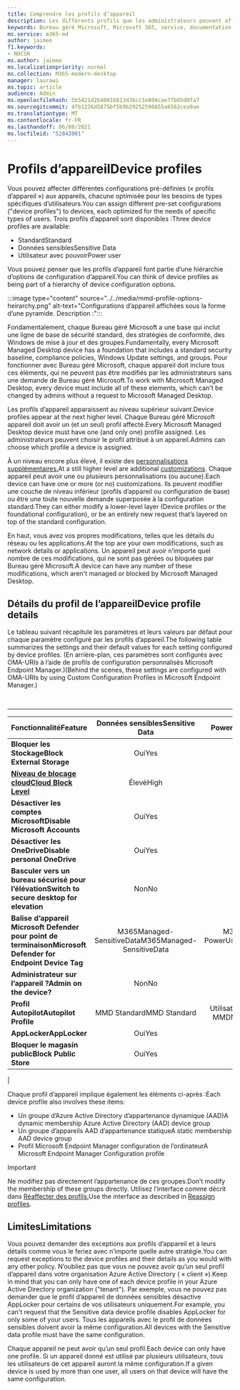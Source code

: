 ```yaml
---
title: Comprendre les profils d’appareil
description: Les différents profils que les administrateurs peuvent affecter aux appareils
keywords: Bureau géré Microsoft, Microsoft 365, service, documentation
ms.service: m365-md
author: jaimeo
f1.keywords:
- NOCSH
ms.author: jaimeo
ms.localizationpriority: normal
ms.collection: M365-modern-desktop
manager: laurawi
ms.topic: article
audience: Admin
ms.openlocfilehash: 5b5421d2b4001b813d3bcc1e804cae7fb05d0fa7
ms.sourcegitcommit: 4fb1226d5875bf5b9b29252596855a6562cea9ae
ms.translationtype: MT
ms.contentlocale: fr-FR
ms.lasthandoff: 06/08/2021
ms.locfileid: "52842001"
---
```

# <a name="device-profiles"></a><span data-ttu-id="a4382-104">Profils d’appareil</span><span class="sxs-lookup"><span data-stu-id="a4382-104">Device profiles</span></span>

<span data-ttu-id="a4382-105">Vous pouvez affecter différentes configurations pré-définies (« profils d’appareil ») aux appareils, chacune optimisée pour les besoins de types spécifiques d’utilisateurs.</span><span class="sxs-lookup"><span data-stu-id="a4382-105">You can assign different pre-set configurations ("device profiles") to devices, each optimized for the needs of specific types of users.</span></span> <span data-ttu-id="a4382-106">Trois profils d’appareil sont disponibles :</span><span class="sxs-lookup"><span data-stu-id="a4382-106">Three device profiles are available:</span></span>

- <span data-ttu-id="a4382-107">Standard</span><span class="sxs-lookup"><span data-stu-id="a4382-107">Standard</span></span>
- <span data-ttu-id="a4382-108">Données sensibles</span><span class="sxs-lookup"><span data-stu-id="a4382-108">Sensitive Data</span></span>
- <span data-ttu-id="a4382-109">Utilisateur avec pouvoir</span><span class="sxs-lookup"><span data-stu-id="a4382-109">Power user</span></span>

<span data-ttu-id="a4382-110">Vous pouvez penser que les profils d’appareil font partie d’une hiérarchie d’options de configuration d’appareil.</span><span class="sxs-lookup"><span data-stu-id="a4382-110">You can think of device profiles as being part of a hierarchy of device configuration options.</span></span>

:::image type="content" source="../../media/mmd-profile-options-heirarchy.png" alt-text="Configurations d’appareil affichées sous la forme d’une pyramide. Description :":::

<span data-ttu-id="a4382-112">Fondamentalement, chaque Bureau géré Microsoft a une base qui inclut une ligne de base de sécurité standard, des stratégies de conformité, des Windows de mise à jour et des groupes.</span><span class="sxs-lookup"><span data-stu-id="a4382-112">Fundamentally, every Microsoft Managed Desktop device has a foundation that includes a standard security baseline, compliance policies, Windows Update settings, and groups.</span></span> <span data-ttu-id="a4382-113">Pour fonctionner avec Bureau géré Microsoft, chaque appareil doit inclure tous ces éléments, qui ne peuvent pas être modifiés par les administrateurs sans une demande de Bureau géré Microsoft.</span><span class="sxs-lookup"><span data-stu-id="a4382-113">To work with Microsoft Managed Desktop, every device must include all of these elements, which can't be changed by admins without a request to Microsoft Managed Desktop.</span></span>

<span data-ttu-id="a4382-114">Les profils d’appareil apparaissent au niveau supérieur suivant.</span><span class="sxs-lookup"><span data-stu-id="a4382-114">Device profiles appear at the next higher level.</span></span> <span data-ttu-id="a4382-115">Chaque Bureau géré Microsoft appareil doit avoir un (et un seul) profil affecté.</span><span class="sxs-lookup"><span data-stu-id="a4382-115">Every Microsoft Managed Desktop device must have one (and only one) profile assigned.</span></span> <span data-ttu-id="a4382-116">Les administrateurs peuvent choisir le profil attribué à un appareil.</span><span class="sxs-lookup"><span data-stu-id="a4382-116">Admins can choose which profile a device is assigned.</span></span>

<span data-ttu-id="a4382-117">À un niveau encore plus élevé, il existe des [personnalisations supplémentaires.](customizing.md)</span><span class="sxs-lookup"><span data-stu-id="a4382-117">At a still higher level are additional [customizations](customizing.md).</span></span> <span data-ttu-id="a4382-118">Chaque appareil peut avoir une ou plusieurs personnalisations (ou aucune).</span><span class="sxs-lookup"><span data-stu-id="a4382-118">Each device can have one or more (or no) customizations.</span></span> <span data-ttu-id="a4382-119">Ils peuvent modifier une couche de niveau inférieur (profils d’appareil ou configuration de base) ou être une toute nouvelle demande superposée à la configuration standard.</span><span class="sxs-lookup"><span data-stu-id="a4382-119">They can either modify a lower-level layer (Device profiles or the foundational configuration),  or be an entirely new request that’s layered on top of the standard configuration.</span></span>

<span data-ttu-id="a4382-120">En haut, vous avez vos propres modifications, telles que les détails du réseau ou les applications.</span><span class="sxs-lookup"><span data-stu-id="a4382-120">At the top are your own modifications, such as network details or applications.</span></span> <span data-ttu-id="a4382-121">Un appareil peut avoir n’importe quel nombre de ces modifications, qui ne sont pas gérées ou bloquées par Bureau géré Microsoft.</span><span class="sxs-lookup"><span data-stu-id="a4382-121">A device can have any number of these modifications, which aren't managed or blocked by Microsoft Managed Desktop.</span></span>


## <a name="device-profile-details"></a><span data-ttu-id="a4382-122">Détails du profil de l’appareil</span><span class="sxs-lookup"><span data-stu-id="a4382-122">Device profile details</span></span>

<span data-ttu-id="a4382-123">Le tableau suivant récapitule les paramètres et leurs valeurs par défaut pour chaque paramètre configuré par les profils d’appareil.</span><span class="sxs-lookup"><span data-stu-id="a4382-123">The following table summarizes the settings and their default values for each setting configured by device profiles.</span></span> <span data-ttu-id="a4382-124">(En arrière-plan, ces paramètres sont configurés avec OMA-URIs à l’aide de profils de configuration personnalisés Microsoft Endpoint Manager.)</span><span class="sxs-lookup"><span data-stu-id="a4382-124">(Behind the scenes, these settings are configured with OMA-URIs by using Custom Configuration Profiles in Microsoft Endpoint Manager.)</span></span>

<br>

****

|<span data-ttu-id="a4382-125">Fonctionnalité</span><span class="sxs-lookup"><span data-stu-id="a4382-125">Feature</span></span>|<span data-ttu-id="a4382-126">Données sensibles</span><span class="sxs-lookup"><span data-stu-id="a4382-126">Sensitive Data</span></span>|<span data-ttu-id="a4382-127">Power User</span><span class="sxs-lookup"><span data-stu-id="a4382-127">Power User</span></span>|<span data-ttu-id="a4382-128">Standard</span><span class="sxs-lookup"><span data-stu-id="a4382-128">Standard</span></span>|
|---|:---:|:---:|:---:|
|<span data-ttu-id="a4382-129">**Bloquer les Stockage**</span><span class="sxs-lookup"><span data-stu-id="a4382-129">**Block External Storage**</span></span>|<span data-ttu-id="a4382-130">Oui</span><span class="sxs-lookup"><span data-stu-id="a4382-130">Yes</span></span>|<span data-ttu-id="a4382-131">Oui</span><span class="sxs-lookup"><span data-stu-id="a4382-131">Yes</span></span>|<span data-ttu-id="a4382-132">Non</span><span class="sxs-lookup"><span data-stu-id="a4382-132">No</span></span>|
|<span data-ttu-id="a4382-133">**[Niveau de blocage cloud](/graph/api/resources/intune-deviceconfig-defendercloudblockleveltype)**</span><span class="sxs-lookup"><span data-stu-id="a4382-133">**[Cloud Block Level](/graph/api/resources/intune-deviceconfig-defendercloudblockleveltype)**</span></span>|<span data-ttu-id="a4382-134">Élevé</span><span class="sxs-lookup"><span data-stu-id="a4382-134">High</span></span>|<span data-ttu-id="a4382-135">Élevé</span><span class="sxs-lookup"><span data-stu-id="a4382-135">High</span></span>|<span data-ttu-id="a4382-136">Élevé</span><span class="sxs-lookup"><span data-stu-id="a4382-136">High</span></span>|
|<span data-ttu-id="a4382-137">**Désactiver les comptes Microsoft**</span><span class="sxs-lookup"><span data-stu-id="a4382-137">**Disable Microsoft Accounts**</span></span>|<span data-ttu-id="a4382-138">Oui</span><span class="sxs-lookup"><span data-stu-id="a4382-138">Yes</span></span>|<span data-ttu-id="a4382-139">Oui</span><span class="sxs-lookup"><span data-stu-id="a4382-139">Yes</span></span>|<span data-ttu-id="a4382-140">Non</span><span class="sxs-lookup"><span data-stu-id="a4382-140">No</span></span>|
|<span data-ttu-id="a4382-141">**Désactiver les OneDrive**</span><span class="sxs-lookup"><span data-stu-id="a4382-141">**Disable personal OneDrive**</span></span>|<span data-ttu-id="a4382-142">Oui</span><span class="sxs-lookup"><span data-stu-id="a4382-142">Yes</span></span>|<span data-ttu-id="a4382-143">Oui</span><span class="sxs-lookup"><span data-stu-id="a4382-143">Yes</span></span>|<span data-ttu-id="a4382-144">Non</span><span class="sxs-lookup"><span data-stu-id="a4382-144">No</span></span>|
|<span data-ttu-id="a4382-145">**Basculer vers un bureau sécurisé pour l’élévation**</span><span class="sxs-lookup"><span data-stu-id="a4382-145">**Switch to secure desktop for elevation**</span></span>|<span data-ttu-id="a4382-146">Non</span><span class="sxs-lookup"><span data-stu-id="a4382-146">No</span></span>|<span data-ttu-id="a4382-147">Oui</span><span class="sxs-lookup"><span data-stu-id="a4382-147">Yes</span></span>|<span data-ttu-id="a4382-148">Non</span><span class="sxs-lookup"><span data-stu-id="a4382-148">No</span></span>|
|<span data-ttu-id="a4382-149">**Balise d’appareil Microsoft Defender pour point de terminaison**</span><span class="sxs-lookup"><span data-stu-id="a4382-149">**Microsoft Defender for Endpoint Device Tag**</span></span>|<span data-ttu-id="a4382-150">M365Managed-SensitiveData</span><span class="sxs-lookup"><span data-stu-id="a4382-150">M365Managed-SensitiveData</span></span>|<span data-ttu-id="a4382-151">M365Managed-PowerUser</span><span class="sxs-lookup"><span data-stu-id="a4382-151">M365Managed-PowerUser</span></span>|<span data-ttu-id="a4382-152">M365Managed-Standard</span><span class="sxs-lookup"><span data-stu-id="a4382-152">M365Managed-Standard</span></span>|
|<span data-ttu-id="a4382-153">**Administrateur sur l’appareil ?**</span><span class="sxs-lookup"><span data-stu-id="a4382-153">**Admin on the device?**</span></span>|<span data-ttu-id="a4382-154">Non</span><span class="sxs-lookup"><span data-stu-id="a4382-154">No</span></span>|<span data-ttu-id="a4382-155">Oui</span><span class="sxs-lookup"><span data-stu-id="a4382-155">Yes</span></span>|<span data-ttu-id="a4382-156">Non</span><span class="sxs-lookup"><span data-stu-id="a4382-156">No</span></span>|
|<span data-ttu-id="a4382-157">**Profil Autopilot**</span><span class="sxs-lookup"><span data-stu-id="a4382-157">**Autopilot Profile**</span></span>|<span data-ttu-id="a4382-158">MMD Standard</span><span class="sxs-lookup"><span data-stu-id="a4382-158">MMD Standard</span></span>|<span data-ttu-id="a4382-159">Utilisateur d’alimentation MMD</span><span class="sxs-lookup"><span data-stu-id="a4382-159">MMD Power User</span></span>|<span data-ttu-id="a4382-160">MMD Standard</span><span class="sxs-lookup"><span data-stu-id="a4382-160">MMD Standard</span></span>|
|<span data-ttu-id="a4382-161">**AppLocker**</span><span class="sxs-lookup"><span data-stu-id="a4382-161">**AppLocker**</span></span>|<span data-ttu-id="a4382-162">Oui</span><span class="sxs-lookup"><span data-stu-id="a4382-162">Yes</span></span>|<span data-ttu-id="a4382-163">Non</span><span class="sxs-lookup"><span data-stu-id="a4382-163">No</span></span>|<span data-ttu-id="a4382-164">Non</span><span class="sxs-lookup"><span data-stu-id="a4382-164">No</span></span>|
|<span data-ttu-id="a4382-165">**Bloquer le magasin public**</span><span class="sxs-lookup"><span data-stu-id="a4382-165">**Block Public Store**</span></span>|<span data-ttu-id="a4382-166">Oui</span><span class="sxs-lookup"><span data-stu-id="a4382-166">Yes</span></span>|<span data-ttu-id="a4382-167">Oui</span><span class="sxs-lookup"><span data-stu-id="a4382-167">Yes</span></span>|<span data-ttu-id="a4382-168">Non</span><span class="sxs-lookup"><span data-stu-id="a4382-168">No</span></span>|
|

<span data-ttu-id="a4382-169">Chaque profil d’appareil implique également les éléments ci-après :</span><span class="sxs-lookup"><span data-stu-id="a4382-169">Each device profile also involves these items:</span></span>

- <span data-ttu-id="a4382-170">Un groupe d’Azure Active Directory d’appartenance dynamique (AAD)</span><span class="sxs-lookup"><span data-stu-id="a4382-170">A dynamic membership Azure Active Directory (AAD) device group</span></span>
- <span data-ttu-id="a4382-171">Un groupe d’appareils AAD d’appartenance statique</span><span class="sxs-lookup"><span data-stu-id="a4382-171">A static membership AAD device group</span></span>
- <span data-ttu-id="a4382-172">Profil Microsoft Endpoint Manager configuration de l’ordinateur</span><span class="sxs-lookup"><span data-stu-id="a4382-172">A Microsoft Endpoint Manager Configuration profile</span></span>

> [!IMPORTANT]
> <span data-ttu-id="a4382-173">Ne modifiez pas directement l’appartenance de ces groupes.</span><span class="sxs-lookup"><span data-stu-id="a4382-173">Don’t modify the membership of these groups directly.</span></span> <span data-ttu-id="a4382-174">Utilisez l’interface comme décrit dans [Réaffecter des profils.](../working-with-managed-desktop/change-device-profile.md)</span><span class="sxs-lookup"><span data-stu-id="a4382-174">Use the interface as described in [Reassign profiles](../working-with-managed-desktop/change-device-profile.md).</span></span>

## <a name="limitations"></a><span data-ttu-id="a4382-175">Limites</span><span class="sxs-lookup"><span data-stu-id="a4382-175">Limitations</span></span>

<span data-ttu-id="a4382-176">Vous pouvez demander des exceptions aux profils d’appareil et à leurs détails comme vous le feriez avec n’importe quelle autre stratégie.</span><span class="sxs-lookup"><span data-stu-id="a4382-176">You can request exceptions to the device profiles and their details as you would with any other policy.</span></span> <span data-ttu-id="a4382-177">N’oubliez pas que vous ne pouvez avoir qu’un seul profil d’appareil dans votre organisation Azure Active Directory ( « client »).</span><span class="sxs-lookup"><span data-stu-id="a4382-177">Keep in mind that you can only have one of each device profile in your Azure Active Directory organization ("tenant").</span></span> <span data-ttu-id="a4382-178">Par exemple, vous ne pouvez pas demander que le profil d’appareil de données sensibles désactive AppLocker pour certains de vos utilisateurs uniquement.</span><span class="sxs-lookup"><span data-stu-id="a4382-178">For example, you can't request that the Sensitive data device profile disables AppLocker for only some of your users.</span></span> <span data-ttu-id="a4382-179">Tous les appareils avec le profil de données sensibles doivent avoir la même configuration.</span><span class="sxs-lookup"><span data-stu-id="a4382-179">All devices with the Sensitive data profile must have the same configuration.</span></span>

<span data-ttu-id="a4382-180">Chaque appareil ne peut avoir qu’un seul profil.</span><span class="sxs-lookup"><span data-stu-id="a4382-180">Each device can only have one profile.</span></span> <span data-ttu-id="a4382-181">Si un appareil donné est utilisé par plusieurs utilisateurs, tous les utilisateurs de cet appareil auront la même configuration.</span><span class="sxs-lookup"><span data-stu-id="a4382-181">If a given device is used by more than one user, all users on that device will have the same configuration.</span></span>
